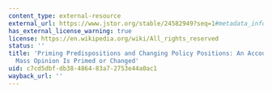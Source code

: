 ```yaml
---
content_type: external-resource
external_url: https://www.jstor.org/stable/24582949?seq=1#metadata_info_tab_contents
has_external_license_warning: true
license: https://en.wikipedia.org/wiki/All_rights_reserved
status: ''
title: 'Priming Predispositions and Changing Policy Positions: An Account of When
  Mass Opinion Is Primed or Changed'
uid: c7cd5dbf-db38-4864-83a7-2753e44a0ac1
wayback_url: ''
---
```

